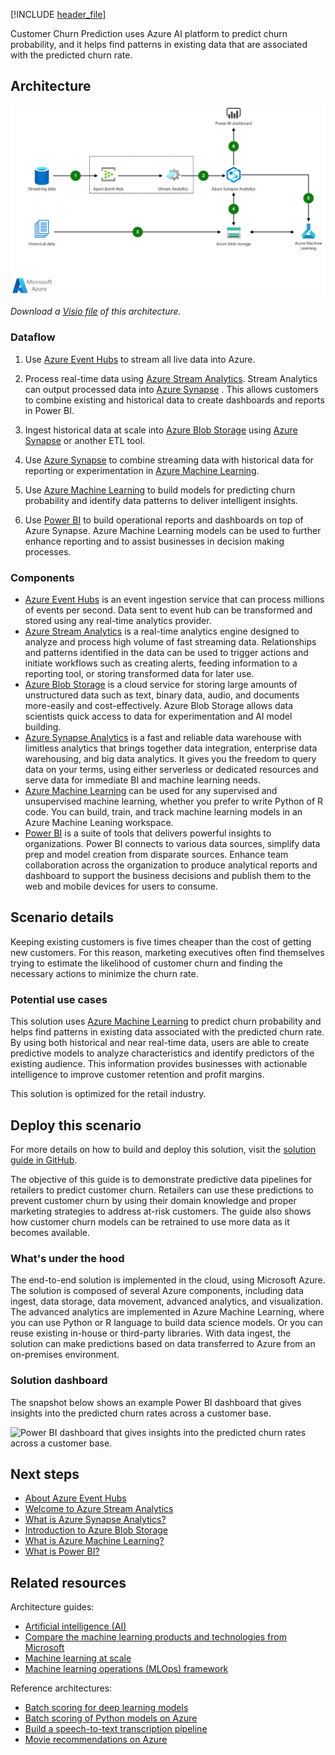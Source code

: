 [!INCLUDE [header_file](../../../includes/sol-idea-header.md)]

Customer Churn Prediction uses Azure AI platform to predict churn probability, and it helps find patterns in existing data that are associated with the predicted churn rate.

## Architecture

[ ![Architecture diagram: predicting customer churn with machine learning.](../media/customer-churn-prediction.png)](../media/customer-churn-prediction.png#lightbox)

*Download a [Visio file](https://arch-center.azureedge.net/customer-churn-prediction.vsdx) of this architecture.*

### Dataflow

1. Use [Azure Event Hubs](https://azure.microsoft.com/services/event-hubs) to stream all live data into Azure.

1. Process real-time data using [Azure Stream Analytics](https://azure.microsoft.com/services/stream-analytics). Stream Analytics can output processed data into [Azure Synapse](https://azure.microsoft.com/services/synapse-analytics) . This allows customers to combine existing and historical data to create dashboards and reports in Power BI.

1. Ingest historical data at scale into [Azure Blob Storage](https://azure.microsoft.com/services/storage/blobs) using [Azure Synapse](https://azure.microsoft.com/services/synapse-analytics) or another ETL tool.

1. Use [Azure Synapse](https://azure.microsoft.com/services/synapse-analytics) to combine streaming data with historical data for reporting or experimentation in [Azure Machine Learning](https://azure.microsoft.com/free/machine-learning).

1. Use [Azure Machine Learning](https://azure.microsoft.com/free/machine-learning) to build models for predicting churn probability and identify data patterns to deliver intelligent insights.

1. Use [Power BI](https://powerbi.microsoft.com) to build operational reports and dashboards on top of Azure Synapse. Azure Machine Learning models can be used to further enhance reporting and to assist businesses in decision making processes.

### Components

* [Azure Event Hubs](https://azure.microsoft.com/services/event-hubs) is an event ingestion service that can process millions of events per second. Data sent to event hub can be transformed and stored using any real-time analytics provider.
* [Azure Stream Analytics](https://azure.microsoft.com/services/stream-analytics) is a real-time analytics engine designed to analyze and process high volume of fast streaming data. Relationships and patterns identified in the data can be used to trigger actions and initiate workflows such as creating alerts, feeding information to a reporting tool, or storing transformed data for later use.
* [Azure Blob Storage](https://azure.microsoft.com/services/storage/blobs) is a cloud service for storing large amounts of unstructured data such as text, binary data, audio, and documents more-easily and cost-effectively. Azure Blob Storage allows data scientists quick access to data for experimentation and AI model building.
* [Azure Synapse Analytics](https://azure.microsoft.com/services/synapse-analytics) is a fast and reliable data warehouse with limitless analytics that brings together data integration, enterprise data warehousing, and big data analytics. It gives you the freedom to query data on your terms, using either serverless or dedicated resources and serve data for immediate BI and machine learning needs.
* [Azure Machine Learning](https://azure.microsoft.com/free/machine-learning) can be used for any supervised and unsupervised machine learning, whether you prefer to write Python of R code. You can build, train, and track machine learning models in an Azure Machine Leaning workspace.
* [Power BI](https://powerbi.microsoft.com) is a suite of tools that delivers powerful insights to organizations. Power BI connects to various data sources, simplify data prep and model creation from disparate sources. Enhance team collaboration across the organization to produce analytical reports and dashboard to support the business decisions and publish them to the web and mobile devices for users to consume.

## Scenario details

Keeping existing customers is five times cheaper than the cost of getting new customers. For this reason, marketing executives often find themselves trying to estimate the likelihood of customer churn and finding the necessary actions to minimize the churn rate.

### Potential use cases

This solution uses [Azure Machine Learning](/azure/machine-learning) to predict churn probability and helps find patterns in existing data associated with the predicted churn rate. By using both historical and near real-time data, users are able to create predictive models to analyze characteristics and identify predictors of the existing audience. This information provides businesses with actionable intelligence to improve customer retention and profit margins.

This solution is optimized for the retail industry.

## Deploy this scenario

For more details on how to build and deploy this solution, visit the [solution guide in GitHub](https://github.com/Azure/cortana-intelligence-churn-prediction-solution).

The objective of this guide is to demonstrate predictive data pipelines for retailers to predict customer churn. Retailers can use these predictions to prevent customer churn by using their domain knowledge and proper marketing strategies to address at-risk customers. The guide also shows how customer churn models can be retrained to use more data as it becomes available.

### What's under the hood

The end-to-end solution is implemented in the cloud, using Microsoft Azure. The solution is composed of several Azure components, including data ingest, data storage, data movement, advanced analytics, and visualization. The advanced analytics are implemented in Azure Machine Learning, where you can use Python or R language to build data science models. Or you can reuse existing in-house or third-party libraries. With data ingest, the solution can make predictions based on data transferred to Azure from an on-premises environment.

### Solution dashboard

The snapshot below shows an example Power BI dashboard that gives insights into the predicted churn rates across a customer base.

![Power BI dashboard that gives insights into the predicted churn rates across a customer base.](https://az712634.vo.msecnd.net/tutorials/Retail-Customer-Churn-Prediction/customer-churn-dashboard-2.png)

## Next steps

* [About Azure Event Hubs](/azure/event-hubs/event-hubs-about)
* [Welcome to Azure Stream Analytics](/azure/stream-analytics/stream-analytics-introduction)
* [What is Azure Synapse Analytics?](/azure/synapse-analytics/overview-what-is)
* [Introduction to Azure Blob Storage](/azure/storage/blobs/storage-blobs-introduction)
* [What is Azure Machine Learning?](/azure/machine-learning/overview-what-is-azure-machine-learning)
* [What is Power BI?](/power-bi/fundamentals/power-bi-overview)

## Related resources

Architecture guides:

* [Artificial intelligence (AI)](../../data-guide/big-data/ai-overview.md)
* [Compare the machine learning products and technologies from Microsoft](../../data-guide/technology-choices/data-science-and-machine-learning.md)
* [Machine learning at scale](../../data-guide/big-data/machine-learning-at-scale.md)
* [Machine learning operations (MLOps) framework](../../example-scenario/mlops/mlops-technical-paper.yml)

Reference architectures:

* [Batch scoring for deep learning models](../../reference-architectures/ai/batch-scoring-deep-learning.yml)
* [Batch scoring of Python models on Azure](../../reference-architectures/ai/batch-scoring-python.yml)
* [Build a speech-to-text transcription pipeline](/azure/architecture/example-scenario/ai/speech-to-text-transcription-analytics)
* [Movie recommendations on Azure](../../example-scenario/ai/movie-recommendations-with-machine-learning.yml)
